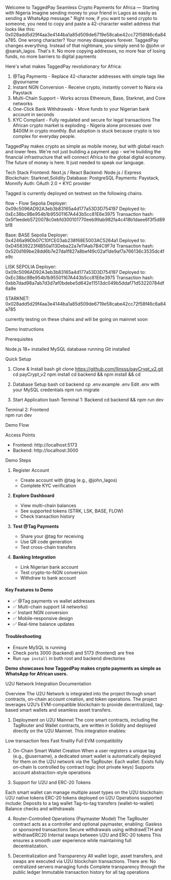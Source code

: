 Welcome to TaggedPay Seamless Crypto Payments for Africa — Starting with Nigeria Imagine sending money to your friend in Lagos as easily as sending a WhatsApp message." Right now, if you want to send crypto to someone, you need to copy and paste a 42-character wallet address that looks like this: 0x028add5d29f4aa3e4144ba1a85d509de6719e58cabe42cc72f58f46c6a84a785. One wrong character? Your money disappears forever. TaggedPay changes everything. Instead of that nightmare, you simply send to @john or @sarah_lagos. That's it. No more copying addresses, no more fear of losing funds, no more barriers to digital payments

Here's what makes TaggedPay revolutionary for Africa: 
1. @Tag Payments - Replace 42-character addresses with simple tags like @yourname 
2. Instant NGN Conversion - Receive crypto, instantly convert to Naira via Paystack 
3. Multi-Chain Support - Works across Ethereum, Base, Starknet, and Core networks 
4. One-Click Bank Withdrawals - Move funds to your Nigerian bank account in seconds 
5. KYC Compliant - Fully regulated and secure for legal transactions The African crypto market is exploding - Nigeria alone processes over $400M in crypto monthly. But adoption is stuck because crypto is too complex for everyday people.

TaggedPay makes crypto as simple as mobile money, but with global reach and lower fees. We're not just building a payment app - we're building the financial infrastructure that will connect Africa to the global digital economy. The future of money is here. It just needed to speak our language.

 Tech Stack 
 Frontend: Next.js / React 
 Backend: Node.js / Express 
 Blockchain: Starknet,Solidity 
 Database: PostgreSQL 
 Payments: Paystack, Monnify 
 Auth: OAuth 2.0 + KYC provider

Tagged is currently deployed on testnest on the following chains. 

flow - Flow Sepolia
Deployer: 0x09c5096AD92A3eb3b83165a4d177a53D3D754197
Deployed to: 0xEc38bc9Be954b1b95501167A443b5cc81E6e3975
Transaction hash: 0x5f1eedeb5720078c0ebfd300101770eeb99ab982fa4c418b1daee6f3f5d89bf8

Base: BASE Sepolia
Deployer: 0x4246a99Db07C10fCE03ab238f68E5003AC5264a1
Deployed to: 0xD45839223f4B50a113Deba22a7e11Aab7B4C9F7d
Transaction hash: 0x520d169be28dd6b7e27da1f827a8bef49c02af1de9af7a766136c3535dc4fe9c

LISK SEPOLIA
Deployer: 0x09c5096AD92A3eb3b83165a4d177a53D3D754197
Deployed to: 0xEc38bc9Be954b1b95501167A443b5cc81E6e3975
Transaction hash: 0xbb7dad98a7ab7d3d7af0bdebe5d642e11513dc049b5ddaf71d53220784df6a9e

STARKNET: 0x028add5d29f4aa3e4144ba1a85d509de6719e58cabe42cc72f58f46c6a84a785

currently testing on these chains and will be going on mainnet soon

Demo Instructions

  
  Prerequisites

Node.js 18+ installed
MySQL database running
Git installed

Quick Setup

 1. Clone & Install
   bash
git clone https://github.com/llinsss/payCrypt_v2.git
cd payCrypt_v2
npm install
cd backend && npm install && cd 


2. Database Setup
  bash
cd backend
cp .env.example .env
 Edit .env with your MySQL credentials
npm run migrate


 3. Start Application
  bash
  Terminal 1: Backend
cd backend && npm run dev

  Terminal 2: Frontend  
npm run dev


 Demo Flow

 Access Points
- Frontend: http://localhost:5173
- Backend: http://localhost:3000

 Demo Steps

1. Register Account
   - Create account with @tag (e.g., @john_lagos)
   - Complete KYC verification

2. **Explore Dashboard**
   - View multi-chain balances
   - See supported tokens (STRK, LSK, BASE, FLOW)
   - Check transaction history

3. **Test @Tag Payments**
   - Share your @tag for receiving
   - Use QR code generation
   - Test cross-chain transfers

4. **Banking Integration**
   - Link Nigerian bank account
   - Test crypto-to-NGN conversion
   - Withdraw to bank account

#### Key Features to Demo
- ✅ @Tag payments vs wallet addresses
- ✅ Multi-chain support (4 networks)
- ✅ Instant NGN conversion
- ✅ Mobile-responsive design
- ✅ Real-time balance updates

#### Troubleshooting
- Ensure MySQL is running
- Check ports 3000 (backend) and 5173 (frontend) are free
- Run `npm install` in both root and backend directories

**Demo showcases how TaggedPay makes crypto payments as simple as WhatsApp for African users.**

U2U Network Integration Documentation

Overview
The U2U Network is integrated into the project through smart contracts, on-chain account creation, and token operations. The project leverages U2U’s EVM-compatible blockchain to provide decentralized, tag-based smart wallets and seamless asset transfers.

1. Deployment on U2U Mainnet
The core smart contracts, including the TagRouter and Wallet contracts, are written in Solidity and deployed directly on the U2U Mainnet. This integration enables:

Low transaction fees
Fast finality
Full EVM compatibility

2. On-Chain Smart Wallet Creation
When a user registers a unique tag (e.g., @username), a dedicated smart wallet is automatically deployed for them on the U2U network via the TagRouter. 
Each wallet:
Exists fully on-chain
Is controlled by contract logic (not private keys)
Supports account abstraction-style operations

3. Support for U2U and ERC-20 Tokens

Each smart wallet can manage multiple asset types on the U2U blockchain:
U2U native tokens
ERC-20 tokens deployed on U2U
Operations supported include:
Deposits to a tag wallet
Tag-to-tag transfers (wallet-to-wallet)
Balance checks and withdrawals

4. Router-Controlled Operations (Paymaster Model)
The TagRouter contract acts as a controller and optional paymaster, 
enabling:
Gasless or sponsored transactions
Secure withdrawals using withdrawETH and withdrawERC20
Internal swaps between U2U and ERC-20 tokens
This ensures a smooth user experience while maintaining full decentralization.

5. Decentralization and Transparency
All wallet logic, asset transfers, and swaps are executed via U2U blockchain transactions. 
There are:
No centralized servers managing funds
Complete transparency through the public ledger
Immutable transaction history for all tag operations
